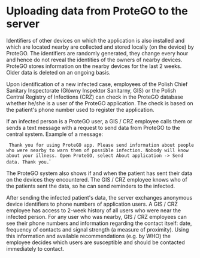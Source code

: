 # Uploading data from ProteGO to the server

Identifiers of other devices on which the application is also installed and which are located nearby are collected and stored locally (on the device) by ProteGO. The identifiers are randomly generated, they change every hour and hence do not reveal the identities of the owners of nearby devices. ProteGO stores information on the nearby devices for the last 2 weeks. Older data is deleted on an ongoing basis.

Upon identification of a new infected case, employees of the Polish Chief Sanitary Inspectorate (Główny Inspektor Sanitarny, GIS) or the Polish Central Registry of Infections (CRZ) can check in the ProteGO database whether he/she is a user of the ProteGO application. The check is based on the patient's phone number used to register the application.

If an infected person is a ProteGO user, a GIS / CRZ employee calls them or sends a text message with a request to send data from ProteGO to the central system. Example of a message:

``` Thank you for using ProteGO app. Please send information about people who were nearby to warn them of possible infection. Nobody will know about your illness. Open ProteGO, select About application -> Send data. Thank you.```'

The ProteGO system also shows if and when the patient has sent their data on the devices they encountered. The GIS / CRZ employee knows who of the patients sent the data, so he can send reminders to the infected.

After sending the infected patient's data, the server exchanges anonymous device identifiers to phone numbers of application users. A GIS / CRZ employee has access to 2-week history of all users who were near the infected person. For any user who was nearby, GIS / CRZ employees can see their phone numbers and information regarding the contact itself: date, frequency of contacts and signal strength (a measure of proximity). Using this information and available recommendations (e.g. by WHO) the employee decides which users are susceptible and should be contacted immediately to contact.
